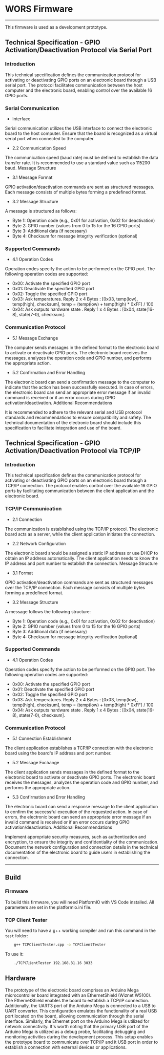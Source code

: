 # WORS Firmware
---
This firmware is used as a development prototype.

## Technical Specification - GPIO Activation/Deactivation Protocol via Serial Port

### Introduction
This technical specification defines the communication protocol for activating or deactivating GPIO ports on an electronic board through a USB serial port. The protocol facilitates communication between the host computer and the electronic board, enabling control over the available 16 GPIO ports.

### Serial Communication
 - Interface

Serial communication utilizes the USB interface to connect the electronic board to the host computer.
Ensure that the board is recognized as a virtual serial port when connected to the computer.

 - 2.2 Communication Speed

The communication speed (baud rate) must be defined to establish the data transfer rate.
It is recommended to use a standard value such as 115200 baud.
Message Structure

 - 3.1 Message Format

GPIO activation/deactivation commands are sent as structured messages.
Each message consists of multiple bytes forming a predefined format.

 - 3.2 Message Structure

A message is structured as follows:
 - Byte 1: Operation code (e.g., 0x01 for activation, 0x02 for deactivation)
 - Byte 2: GPIO number (values from 0 to 15 for the 16 GPIO ports)
 - Byte 3: Additional data (if necessary)
 - Byte 4: Checksum for message integrity verification (optional)

### Supported Commands
 - 4.1 Operation Codes

Operation codes specify the action to be performed on the GPIO port.
The following operation codes are supported:
 - 0x00: Activate the specified GPIO port
 - 0x01: Deactivate the specified GPIO port
 - 0x02: Toggle the specified GPIO port
 - 0x03: Ask temperatures. Reply 2 x 4 Bytes : [0x03, temp(low), temp(high), checksum], temp = (temp(low) + temp(high) * 0xFF) / 100
 - 0x04: Ask outputs hardware state . Reply 1 x 4 Bytes : [0x04, state(16-8), state(7-0), checksum].

### Communication Protocol
 - 5.1 Message Exchange

The computer sends messages in the defined format to the electronic board to activate or deactivate GPIO ports.
The electronic board receives the messages, analyzes the operation code and GPIO number, and performs the appropriate action.

 - 5.2 Confirmation and Error Handling

The electronic board can send a confirmation message to the computer to indicate that the action has been successfully executed.
In case of errors, the electronic board can send an appropriate error message if an invalid command is received or if an error occurs during GPIO activation/deactivation.
Additional Recommendations

It is recommended to adhere to the relevant serial and USB protocol standards and recommendations to ensure compatibility and safety.
The technical documentation of the electronic board should include this specification to facilitate integration and use of the board.

## Technical Specification - GPIO Activation/Deactivation Protocol via TCP/IP

### Introduction
This technical specification defines the communication protocol for activating or deactivating GPIO ports on an electronic board through a TCP/IP connection. The protocol enables control over the available 16 GPIO ports by facilitating communication between the client application and the electronic board.

### TCP/IP Communication
 - 2.1 Connection

The communication is established using the TCP/IP protocol.
The electronic board acts as a server, while the client application initiates the connection.
 - 2.2 Network Configuration

The electronic board should be assigned a static IP address or use DHCP to obtain an IP address automatically.
The client application needs to know the IP address and port number to establish the connection.
Message Structure
 - 3.1 Format

GPIO activation/deactivation commands are sent as structured messages over the TCP/IP connection.
Each message consists of multiple bytes forming a predefined format.

 - 3.2 Message Structure

A message follows the following structure:
 - Byte 1: Operation code (e.g., 0x01 for activation, 0x02 for deactivation)
 - Byte 2: GPIO number (values from 0 to 15 for the 16 GPIO ports)
 - Byte 3: Additional data (if necessary)
 - Byte 4: Checksum for message integrity verification (optional)

### Supported Commands
 - 4.1 Operation Codes

Operation codes specify the action to be performed on the GPIO port.
The following operation codes are supported:
 - 0x00: Activate the specified GPIO port
 - 0x01: Deactivate the specified GPIO port
 - 0x02: Toggle the specified GPIO port
 - 0x03: Ask temperatures. Reply 2 x 4 Bytes : [0x03, temp(low), temp(high), checksum], temp = (temp(low) + temp(high) * 0xFF) / 100
 - 0x04: Ask outputs hardware state . Reply 1 x 4 Bytes : [0x04, state(16-8), state(7-0), checksum].

### Communication Protocol
 - 5.1 Connection Establishment

The client application establishes a TCP/IP connection with the electronic board using the board's IP address and port number.
 - 5.2 Message Exchange

The client application sends messages in the defined format to the electronic board to activate or deactivate GPIO ports.
The electronic board receives the messages, analyzes the operation code and GPIO number, and performs the appropriate action.
 - 5.3 Confirmation and Error Handling

The electronic board can send a response message to the client application to confirm the successful execution of the requested action.
In case of errors, the electronic board can send an appropriate error message if an invalid command is received or if an error occurs during GPIO activation/deactivation.
Additional Recommendations

Implement appropriate security measures, such as authentication and encryption, to ensure the integrity and confidentiality of the communication.
Document the network configuration and connection details in the technical documentation of the electronic board to guide users in establishing the connection.

---
## Build

### Firmware
To build this firmware, you will need PlatformIO with VS Code installed. All parameters are set in the platformio.ini file.

### TCP Client Tester
You will need to have a g++ working compiler and run this command in the `test` folder:
```bash
    g++ TCPClientTester.cpp -o TCPClientTester
```
To use it:

```bash
    ./TCPClientTester 192.168.31.16 3033
```

## Hardware
The prototype of the electronic board comprises an Arduino Mega microcontroller board integrated with an EthernetShield (Wiznet W5100). The EthernetShield enables the board to establish a TCP/IP connection. Additionally, the UART3 port of the Arduino Mega is connected to a USB to UART converter. This configuration emulates the functionality of a real USB port located on the board, allowing communication through the serial interface. Similarly, the Ethernet port on the Arduino Mega is utilized for network connectivity. It's worth noting that the primary USB port of the Arduino Mega is utilized as a debug probe, facilitating debugging and monitoring activities during the development process. This setup enables the prototype board to communicate over TCP/IP and it USB port in order to establish a connection with external devices or applications.